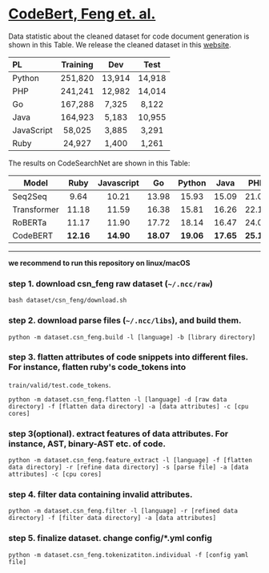 # [CodeBert, Feng et. al.](https://arxiv.org/pdf/2002.08155.pdf)

Data statistic about the cleaned dataset for code document generation is shown in this Table. We release the cleaned dataset in this [website](https://drive.google.com/open?id=1rd2Tc6oUWBo7JouwexW3ksQ0PaOhUr6h).

| PL         | Training |  Dev   |  Test  |
| :--------- | :------: | :----: | :----: |
| Python     | 251,820  | 13,914 | 14,918 |
| PHP        | 241,241  | 12,982 | 14,014 |
| Go         | 167,288  | 7,325  | 8,122  |
| Java       | 164,923  | 5,183  | 10,955 |
| JavaScript |  58,025  | 3,885  | 3,291  |
| Ruby       |  24,927  | 1,400  | 1,261  |

The results on CodeSearchNet are shown in this Table:

| Model       |   Ruby    | Javascript |    Go     |  Python   |   Java    |    PHP    |  Overall  |
| ----------- | :-------: | :--------: | :-------: | :-------: | :-------: | :-------: | :-------: |
| Seq2Seq     |   9.64    |   10.21    |   13.98   |   15.93   |   15.09   |   21.08   |   14.32   |
| Transformer |   11.18   |   11.59    |   16.38   |   15.81   |   16.26   |   22.12   |   15.56   |
| RoBERTa     |   11.17   |   11.90    |   17.72   |   18.14   |   16.47   |   24.02   |   16.57   |
| CodeBERT    | **12.16** | **14.90**  | **18.07** | **19.06** | **17.65** | **25.16** | **17.83** |



----------------------------------------------------------------------------------------------------

**we recommend to run this repository on linux/macOS**

### step 1. download csn_feng raw dataset (```~/.ncc/raw```)
```
bash dataset/csn_feng/download.sh
```

### step 2. download parse files (```~/.ncc/libs```), and build them. 
```
python -m dataset.csn_feng.build -l [language] -b [library directory]
```

### step 3. flatten attributes of code snippets into different files. For instance, flatten ruby's code_tokens into 
```train/valid/test.code_tokens```.
```
python -m dataset.csn_feng.flatten -l [language] -d [raw data directory] -f [flatten data directory] -a [data attributes] -c [cpu cores]
```

### step 3(optional). extract features of data attributes. For instance, AST, binary-AST etc. of code.
```
python -m dataset.csn_feng.feature_extract -l [language] -f [flatten data directory] -r [refine data directory] -s [parse file] -a [data attributes] -c [cpu cores]
```
 
### step 4. filter data containing invalid attributes.
```
python -m dataset.csn_feng.filter -l [language] -r [refined data directory] -f [filter data directory] -a [data attributes]
```

### step 5. finalize dataset. change config/*.yml config 
```
python -m dataset.csn_feng.tokenizatiton.individual -f [config yaml file]
```

